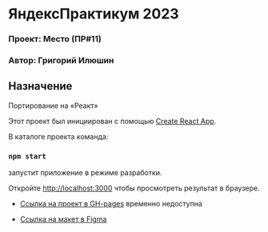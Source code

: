 # ЯндексПрактикум 2023
### Проект: Место (ПР#11)
### Автор: Григорий Илюшин

## Назначение ##

Портирование на «Реакт»

Этот проект был инициирован с помощью [Create React App](https://github.com/facebook/create-react-app).

В каталоге проекта команда:
### `npm start`
запустит приложение в режиме разработки.

Откройте [http://localhost:3000](http://localhost:3000) чтобы просмотреть результат в браузере.

* [Cсылка на проект в GH-pages](https://ilushingl.github.io/mesto/) временно недоступна

* [Ссылка на макет в Figma](https://www.figma.com/file/2cn9N9jSkmxD84oJik7xL7/JavaScript.-Sprint-4?node-id=0%3A1)
